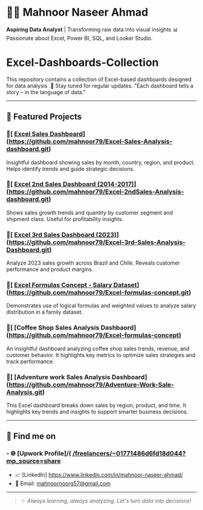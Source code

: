 
# 👩‍💻 Mahnoor Naseer Ahmad

**Aspiring Data Analyst** | Transforming raw data into visual insights 📊  
Passionate about Excel, Power BI, SQL, and Looker Studio.

# Excel-Dashboards-Collection
This repository contains a collection of Excel-based dashboards designed for data analysis .🚀 Stay tuned for regular updates.  "Each dashboard tells a story – in the language of data."

---

## 📌 Featured Projects

### 🔷[ [Excel Sales Dashboard](https://github.com/mahnoor79/Excel-Sales-Analysis-dashboard)] (https://github.com/mahnoor79/Excel-Sales-Analysis-dashboard.git)
Insightful dashboard showing sales by month, country, region, and product. Helps identify trends and guide strategic decisions.


### 🔷[ [Excel 2nd Sales Dashboard (2014-2017)](https://github.com/mahnoor79/Excel-2ndSales-Analysis-dashboard)] (https://github.com/mahnoor79/Excel-2ndSales-Analysis-dashboard.git)
Shows sales growth trends and quantity by customer segment and shipment class. Useful for profitability insights.

### 🔷[ [Excel 3rd Sales Dashboard (2023)](https://github.com/mahnoor79/Excel-3rd-Sales-Analysis-Dashboard)] (https://github.com/mahnoor79/Excel-3rd-Sales-Analysis-Dashboard.git)
Analyze 2023 sales growth across Brazil and Chile. Reveals customer performance and product margins.

### 🔷[ [Excel Formulas Concept - Salary Dataset](https://github.com/mahnoor79/Excel-formulas-concept)](https://github.com/mahnoor79/Excel-formulas-concept.git)
Demonstrates use of logical formulas and weighted values to analyze salary distribution in a family dataset.

### 🔷[ [Coffee Shop Sales Analysis Dashbaord] ([https://github.com/mahnoor79/Excel-formulas-concept)](https://github.com/mahnoor79/Excel-formulas-concept.git](https://github.com/mahnoor79/Coffee-Shop-Sale-Analysis-Dashboard.git))
An insightful dashboard analyzing coffee shop sales trends, revenue, and customer behavior. It highlights key metrics to optimize sales strategies and track performance.

### 🔷[ [Adventure work Sales Analysis Dashboard] (https://github.com/mahnoor79/Adventure-Work-Sale-Analysis.git)
This Excel dashboard breaks down sales by region, product, and time. It highlights key trends and insights to support smarter business decisions.

---

## 🔗 Find me on

### - 🌐 [Upwork Profile]/( [/freelancers/~01771486d6fd18d044?mp_source=share](https://www.upwork.com/freelancers/~01771486d6fd18d044)
- 📈 [LinkedIn] https://www.linkedin.com/in/mahnoor-naseer-ahmad/
- 📩 Email: mahnoornoorg57@gmail.com

---

> ✨ *Always learning, always analyzing. Let's turn data into decisions!*  

